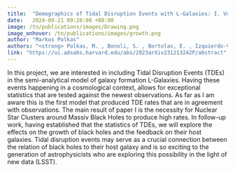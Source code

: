 ```yaml
---
title:  "Demographics of Tidal Disruption Events with L-Galaxies: I. Volumetric TDE rates and the abundance of Nuclear Star Clusters"
date:   2024-08-21 09:26:00 +00:00
image: /tn/publications/images/Drawing.png
image_onhover: /tn/publications/images/growth.png
author: "Markos Polkas"
authors: "<strong> Polkas, M. , Bonoli, S. , Bortolas, E. , Izquierdo-Villalba, D. , Sesana, A. , Broggi, L. , Hoyer, N. , Spinoso, D.</strong>"
link: "https://ui.adsabs.harvard.edu/abs/2023arXiv231213242P/abstract"
---
```

In this project, we are interested in including Tidal Disruption Events (TDEs) in the semi-analytical model of galaxy formation L-Galaxies. Having these events happening in a cosmological context, allows for exceptional statistics that are tested against the newest observations. As far as I am aware this is the first model that produced TDE rates that are in agreement with observations. The main result of paper I is the necessity for Nuclear Star Clusters around Massiv Black Holes to produce high rates. In follow-up work, having established that the statistics of TDEs, we will explore the effects on the growth of black holes and the feedback on their host galaxies. Tidal disruption events may serve as a crucial connection between the relation of black holes to their host galaxy and is so exciting to the generation of astrophysicists who are exploring this possibility in the light of new data (LSST). 
